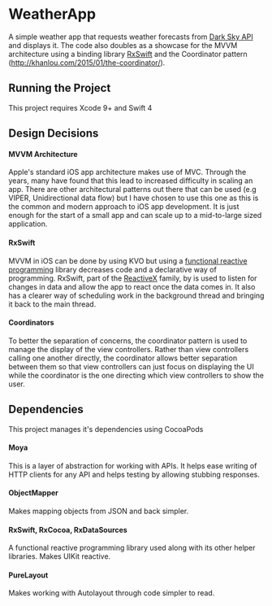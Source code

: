 # WeatherApp

A simple weather app that requests weather forecasts from [Dark Sky API](https://darksky.net/dev) and displays it. The code also doubles as a showcase for the MVVM architecture using a binding library [RxSwift](https://github.com/ReactiveX/RxSwift) and the Coordinator pattern (http://khanlou.com/2015/01/the-coordinator/).

## Running the Project

This project requires Xcode 9+ and Swift 4

## Design Decisions

#### MVVM Architecture

Apple's standard iOS app architecture makes use of MVC. Through the years, many have found that this lead to increased difficulty in scaling an app. There are other architectural patterns out there that can be used (e.g VIPER, Unidirectional data flow) but I have chosen to use this one as this is the common and modern approach to iOS app development. It is just enough for the start of a small app and can scale up to a mid-to-large sized application.

#### RxSwift

MVVM in iOS can be done by using KVO but using a [functional reactive programming](https://en.wikipedia.org/wiki/Functional_reactive_programming) library decreases code and a declarative way of programming. RxSwift, part of the [ReactiveX](http://reactivex.io/) family, by  is used to listen for changes in data and allow the app to react once the data comes in. It also has a clearer way of scheduling work in the background thread and bringing it back to the main thread.

#### Coordinators

To better the separation of concerns, the coordinator pattern is used to manage the display of the view controllers. Rather than view controllers calling one another directly, the coordinator allows better separation between them so that view controllers can just focus on displaying the UI while the coordinator is the one directing which view controllers to show the user.

## Dependencies

This project manages it's dependencies using CocoaPods

#### Moya

This is a layer of abstraction for working with APIs. It helps ease writing of HTTP clients for any API and helps testing by allowing stubbing responses.

#### ObjectMapper

Makes mapping objects from JSON and back simpler.

#### RxSwift, RxCocoa, RxDataSources

A functional reactive programming library used along with its other helper libraries. Makes UIKit reactive.

#### PureLayout

Makes working with Autolayout through code simpler to read.
